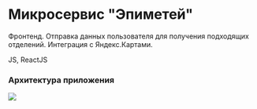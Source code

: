 # Микросервис "Эпиметей"

Фронтенд. Отправка данных пользователя для получения подходящих отделений. Интеграция с Яндекс.Картами.

JS, ReactJS

### Архитектура приложения

![](images/rosbank.jpg)
